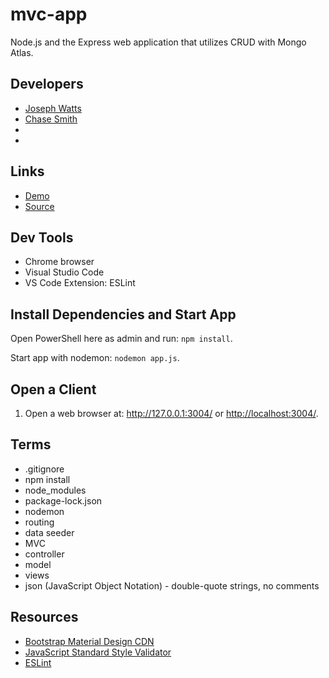 # mvc-app

Node.js and the Express web application that utilizes CRUD with Mongo Atlas.

## Developers

- [Joseph Watts](http://josephwatts.me/about-me/)
- [Chase Smith](https://cweltonsmith.github.io/about-me/)
-
-

## Links

- [Demo](https://whispering-badlands-70468.herokuapp.com/)
- [Source](https://github.com/JosephCW/mvc-app)

## Dev Tools

- Chrome browser
- Visual Studio Code
- VS Code Extension: ESLint

## Install Dependencies and Start App

Open PowerShell here as admin and run: `npm install`.

Start app with nodemon: `nodemon app.js`.

## Open a Client

1. Open a web browser at: <http://127.0.0.1:3004/> or <http://localhost:3004/>.

## Terms

- .gitignore
- npm install
- node_modules
- package-lock.json
- nodemon
- routing
- data seeder
- MVC
- controller
- model
- views
- json (JavaScript Object Notation) - double-quote strings, no comments

## Resources

- [Bootstrap Material Design CDN](https://mdbootstrap.com/md-bootstrap-cdn/)
- [JavaScript Standard Style Validator](https://standardjs.com/demo.html)
- [ESLint](https://eslint.org/)
